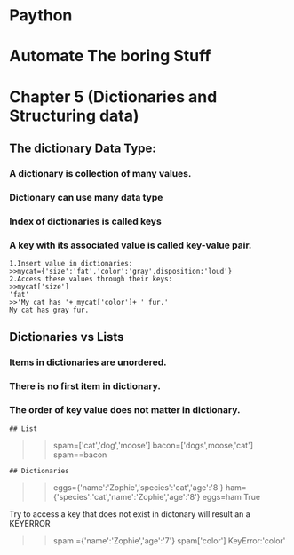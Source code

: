 # Paython
# Automate The boring Stuff
# Chapter 5 (Dictionaries and Structuring data)

## The dictionary Data Type:

### A dictionary is collection of many values.
### Dictionary can use many data type
### Index of dictionaries is called keys
### A key with its associated value is called key-value pair.
```
1.Insert value in dictionaries:
>>mycat={'size':'fat','color':'gray',disposition:'loud'}
2.Access these values through their keys:
>>mycat['size']
'fat'
>>'My cat has '+ mycat['color']+ ' fur.'
My cat has gray fur.
```
## Dictionaries vs Lists
### Items in dictionaries are unordered.
### There is no first item in dictionary.
### The order of key value does not matter in dictionary.
```
## List 
```
>>spam=['cat','dog','moose']
>>bacon=['dogs',moose,'cat']
spam==bacon
```
## Dictionaries
```
>>eggs={'name':'Zophie','species':'cat','age':'8'}
>>ham={'species':'cat','name':'Zophie','age':'8'}
>>eggs=ham
True

Try to access a key that does not exist in dictonary will result an a KEYERROR
>>spam ={'name':'Zophie','age':'7'}
>>spam['color']
KeyError:'color'
```
